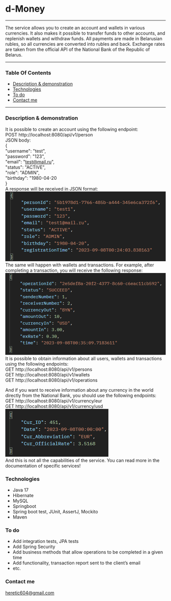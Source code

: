 # d-Money
***
The service allows you to create an account and wallets in various currencies.
It also makes it possible to transfer funds to other accounts, and replenish wallets and withdraw funds. 
All payments are made in Belarusian rubles, so all currencies are converted into rubles and back.
Exchange rates are taken from the official API of the National Bank of the Republic of Belarus.
***
### Table Of Contents
* [Description & demonstration](#description--demonstration)
* [Technologies](#technologies)
* [To do](#to-do)
* [Contact me](#contact-me)
***
### Description & demonstration
It is possible to create an account using the following endpoint:  
POST http://localhost:8080/api/v1/person  
JSON body:  
{  
"username": "test",  
"password": "123",  
"email": "test@mail.ru",  
"status": "ACTIVE",  
"role": "ADMIN",  
"birthday": "1980-04-20  
}  
A response will be received in JSON format:  
![](images/person.bmp)  
The same will happen with wallets and transactions. For example, after completing a transaction,
you will receive the following response:
![](images/transfer.bmp)  
It is possible to obtain information about all users,
wallets and transactions using the following endpoints:  
GET http://localhost:8080/api/v1/persons  
GET http://localhost:8080/api/v1/wallets  
GET http://localhost:8080/api/v1/operations  

And if you want to receive information about any currency in the world directly from the National Bank,
you should use the following endpoints:  
GET http://localhost:8080/api/v1/currency/eur  
GET http://localhost:8080/api/v1/currency/usd  
![](images/currency.bmp)  
And this is not all the capabilities of the service.
You can read more in the documentation of specific services!
### Technologies
* Java 17
* Hibernate
* MySQL
* Springboot
* Spring boot test, JUnit, AssertJ, Mockito
* Maven
### To do
* Add integration tests, JPA tests
* Add Spring Security
* Add business methods that allow operations to be completed in a given time
* Add functionality, transaction report sent to the client’s email
* etc.
### Contact me
heretic604@gmail.com